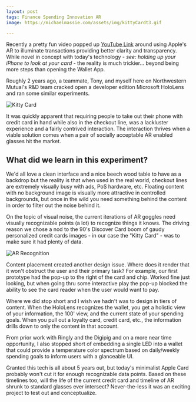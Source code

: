 ```yaml
---
layout: post
tags: Finance Spending Innovation AR
image: https://michaelmassie.com/assets/img/kittyCardt3.gif

---
```


Recently a pretty fun video popped up [YouTube Link](https://www.macrumors.com/2020/04/14/apple-card-ar-concept/) around using Apple's AR to illuminate transactions providing better clarity and transparency. While novel in concept with today's technology - _see: holding up your iPhone to look at your card_ - the reality is much trickier... beyond being more steps than opening the Wallet App.

Roughly 2 years ago, a teammate, Tony, and myself here on Northwestern Mutual's R&D team cracked open a developer edition Microsoft HoloLens and ran some similar experiments.

![Kitty Card](https://michaelmassie.com/assets/img/kittyCardt3.gif)

It was quickly apparent that requiring people to take out their phone with credit card in hand while also in the checkout line, was a lackluster experience and a fairly contrived interaction. The interaction thrives when a viable solution comes when a pair of socially acceptable AR enabled glasses hit the market. 

## What did we learn in this experiment? 

We'd all love a clean interface and a nice beech wood table to have as a backdrop but the reality is that when used in the real world, checkout lines are extremely visually busy with ads, PoS hardware, etc. Floating content with no background image is visually more attractive in controlled backgrounds, but once in the wild you need something behind the content in order to filter out the noise behind it.

On the topic of visual noise, the current iterations of AR goggles need visually recognizable points (a lot) to recognize things it knows. The driving reason we chose a nod to the 90's Discover Card boom of gaudy personalized credit cards images - in our case the "Kitty Card" - was to make sure it had plenty of data. 

![AR Recognition](https://michaelmassie.com/assets/img/kittycardrecognition.png)

Content placement created another design issue. Where does it render that it won't obstruct the user and their primary task? For example, our first prototype had the pop-up to the right of the card and chip. Worked fine just looking, but when going thru some interactive play the pop-up blocked the ability to see the card reader when the user would want to pay. 

Where we did stop short and I wish we hadn't was to design in tiers of content. When the HoloLens recognizes the wallet, you get a holistic view of your information, the 100' view, and the current state of your spending goals. When you pull out a loyalty card, credit card, etc., the information drills down to only the content in that account.

From prior work with Ringly and the Digipig and on a more near time opportunity, I also stopped short of embedding a single LED into a wallet that could provide a temperature color spectrum based on daily/weekly spending goals to inform users with a glanceable UI.

Granted this tech is all about 5 years out, but today's minimalist Apple Card probably won't cut it for enough recognizable data points. Based on these timelines too, will the life of the current credit card and timeline of AR shrunk to standard glasses ever intersect? Never-the-less it was an exciting project to test out and conceptualize.
